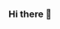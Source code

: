 ### Hi there 👋

<!--
**Shubham-Das-Coder/Shubham-Das-Coder** is a ✨ _special_ ✨ repository because its `README.md` (this file) appears on your GitHub profile.

Here are some ideas to get you started:

- 🔭 I’m currently working on ... enhance my skills
- 🌱 I’m currently learning ... C, C++, Java, Python, C# , Artificial Intelligence, Machine Learning And Deep Learning
- 👯 I’m looking to collaborate on ... an open source project
- 🤔 I’m looking for help with ... 
- 💬 Ask me about ... Soft Skills
- 📫 How to reach me: ... LinkedIn (https://www.linkedin.com/in/shubham-das-235995219/)
- 😄 Pronouns: ... He/Him
- ⚡ Fun fact: ... I love to learn new things and I am a keen learner
-->
